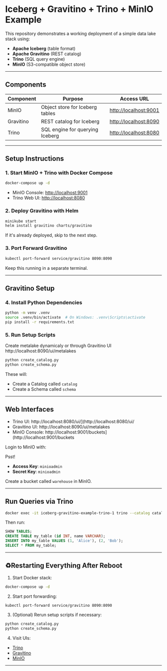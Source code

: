# Iceberg + Gravitino + Trino + MinIO Example

This repository demonstrates a working deployment of a simple data lake stack using:

* **Apache Iceberg** (table format)
* **Apache Gravitino** (REST catalog)
* **Trino** (SQL query engine)
* **MinIO** (S3-compatible object store)

---

## Components

| Component | Purpose                         | Access URL                                     |
| --------- | ------------------------------- | ---------------------------------------------- |
| MinIO     | Object store for Iceberg tables | [http://localhost:9001](http://localhost:9001) |
| Gravitino | REST catalog for Iceberg        | [http://localhost:8090](http://localhost:8090) |
| Trino     | SQL engine for querying Iceberg | [http://localhost:8080](http://localhost:8080) |

---

## Setup Instructions

### 1. Start MinIO + Trino with Docker Compose

```bash
docker-compose up -d
```

* MinIO Console: [http://localhost:9001](http://localhost:9001)
* Trino Web UI: [http://localhost:8080](http://localhost:8080)

### 2. Deploy Gravitino with Helm

```bash
minikube start
helm install gravitino charts/gravitino
```

If it's already deployed, skip to the next step.

### 3. Port Forward Gravitino

```bash
kubectl port-forward service/gravitino 8090:8090
```

Keep this running in a separate terminal.

---

## Gravitino Setup

### 4. Install Python Dependencies

```bash
python -m venv .venv
source .venv/bin/activate  # On Windows: .venv\Scripts\activate
pip install -r requirements.txt
```

### 5. Run Setup Scripts

Create metalake dynamicaly or through Gravitino UI 
http://localhost:8090/ui/metalakes
```bash
python create_catalog.py
python create_schema.py
```
These will:

* Create a Catalog called `catalog`
* Create a Schema called `schema`


---

## Web Interfaces

* Trino UI: http://localhost:8080/ui/](http://localhost:8080/ui/
* Gravitino UI: http://localhost:8090/ui/metalakes
* MinIO Console: http://localhost:9001/buckets](http://localhost:9001/buckets

Login to MinIO with:

Psst!
* **Access Key**: `minioadmin`
* **Secret Key**: `minioadmin`

Create a bucket called `warehouse` in MinIO.

---

##  Run Queries via Trino

```bash
docker exec -it iceberg-gravitino-example-trino-1 trino --catalog catalog --schema schema
```

Then run:

```sql
SHOW TABLES;
CREATE TABLE my_table (id INT, name VARCHAR);
INSERT INTO my_table VALUES (1, 'Alice'), (2, 'Bob');
SELECT * FROM my_table;
```

---

## ♻Restarting Everything After Reboot

1. Start Docker stack:

```bash
docker-compose up -d
```

2. Start port forwarding:

```bash
kubectl port-forward service/gravitino 8090:8090
```

3. (Optional) Rerun setup scripts if necessary:

```bash
python create_catalog.py
python create_schema.py
```

4. Visit UIs:

* [Trino](http://localhost:8080/ui/)
* [Gravitino](http://localhost:8090/ui/metalakes?metalake=metalake&catalog=catalog&type=fileset&schema=schema)
* [MinIO](http://localhost:9001/buckets)

---

